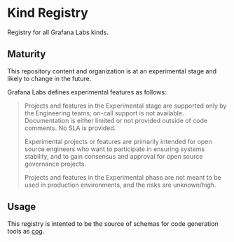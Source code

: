# Kind Registry

Registry for all Grafana Labs kinds.

## Maturity

This repository content and organization is at an experimental stage and likely to change in the future. 

Grafana Labs defines experimental features as follows:

> Projects and features in the Experimental stage are supported only by the Engineering teams; on-call support is not available. Documentation is either limited or not provided outside of code comments. No SLA is provided.
> 
> Experimental projects or features are primarily intended for open source engineers who want to participate in ensuring systems stability, and to gain consensus and approval for open source governance projects.
> 
> Projects and features in the Experimental phase are not meant to be used in production environments, and the risks are unknown/high.

## Usage

This registry is intented to be the source of schemas for code generation tools as [cog](https://github.com/grafana/cog).
